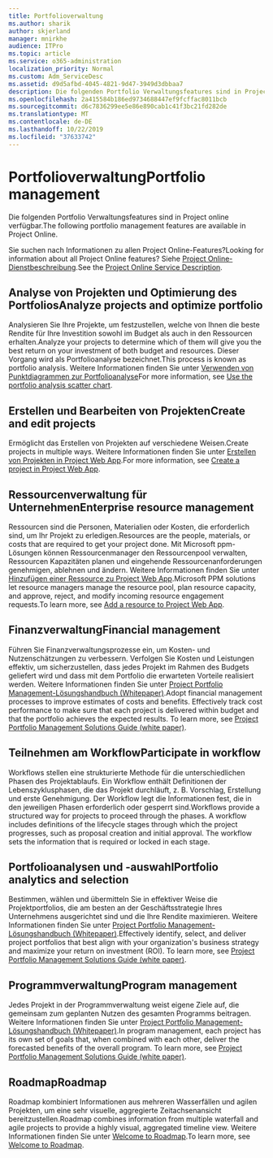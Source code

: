 ```yaml
---
title: Portfolioverwaltung
ms.author: sharik
author: skjerland
manager: mnirkhe
audience: ITPro
ms.topic: article
ms.service: o365-administration
localization_priority: Normal
ms.custom: Adm_ServiceDesc
ms.assetid: d9d5afbd-4045-4821-9d47-3949d3dbbaa7
description: Die folgenden Portfolio Verwaltungsfeatures sind in Project online verfügbar.
ms.openlocfilehash: 2a415584b186ed9734688447ef9fcffac8011bcb
ms.sourcegitcommit: d6c7836299ee5e86e890cab1c41f3bc21fd282de
ms.translationtype: MT
ms.contentlocale: de-DE
ms.lasthandoff: 10/22/2019
ms.locfileid: "37633742"
---
```

# <a name="portfolio-management"></a><span data-ttu-id="09e42-103">Portfolioverwaltung</span><span class="sxs-lookup"><span data-stu-id="09e42-103">Portfolio management</span></span>

<span data-ttu-id="09e42-104">Die folgenden Portfolio Verwaltungsfeatures sind in Project online verfügbar.</span><span class="sxs-lookup"><span data-stu-id="09e42-104">The following portfolio management features are available in Project Online.</span></span>
  
<span data-ttu-id="09e42-105">Sie suchen nach Informationen zu allen Project Online-Features?</span><span class="sxs-lookup"><span data-stu-id="09e42-105">Looking for information about all Project Online features?</span></span> <span data-ttu-id="09e42-106">Siehe [Project Online-Dienstbeschreibung](project-online-service-description.md).</span><span class="sxs-lookup"><span data-stu-id="09e42-106">See the [Project Online Service Description](project-online-service-description.md).</span></span>
  
## <a name="analyze-projects-and-optimize-portfolio"></a><span data-ttu-id="09e42-107">Analyse von Projekten und Optimierung des Portfolios</span><span class="sxs-lookup"><span data-stu-id="09e42-107">Analyze projects and optimize portfolio</span></span>

<span data-ttu-id="09e42-108">Analysieren Sie Ihre Projekte, um festzustellen, welche von Ihnen die beste Rendite für Ihre Investition sowohl im Budget als auch in den Ressourcen erhalten.</span><span class="sxs-lookup"><span data-stu-id="09e42-108">Analyze your projects to determine which of them will give you the best return on your investment of both budget and resources.</span></span> <span data-ttu-id="09e42-109">Dieser Vorgang wird als Portfolioanalyse bezeichnet.</span><span class="sxs-lookup"><span data-stu-id="09e42-109">This process is known as portfolio analysis.</span></span> <span data-ttu-id="09e42-110">Weitere Informationen finden Sie unter [Verwenden von Punktdiagrammen zur Portfolioanalyse](http://go.microsoft.com/fwlink/?LinkID=823665&amp;clcid=0x409)</span><span class="sxs-lookup"><span data-stu-id="09e42-110">For more information, see [Use the portfolio analysis scatter chart](http://go.microsoft.com/fwlink/?LinkID=823665&amp;clcid=0x409).</span></span>
  
## <a name="create-and-edit-projects"></a><span data-ttu-id="09e42-111">Erstellen und Bearbeiten von Projekten</span><span class="sxs-lookup"><span data-stu-id="09e42-111">Create and edit projects</span></span>

<span data-ttu-id="09e42-112">Ermöglicht das Erstellen von Projekten auf verschiedene Weisen.</span><span class="sxs-lookup"><span data-stu-id="09e42-112">Create projects in multiple ways.</span></span> <span data-ttu-id="09e42-113">Weitere Informationen finden Sie unter [Erstellen von Projekten in Project Web App](http://go.microsoft.com/fwlink/?LinkID=746895&amp;clcid=0x409).</span><span class="sxs-lookup"><span data-stu-id="09e42-113">For more information, see [Create a project in Project Web App](http://go.microsoft.com/fwlink/?LinkID=746895&amp;clcid=0x409).</span></span>
  
## <a name="enterprise-resource-management"></a><span data-ttu-id="09e42-114">Ressourcenverwaltung für Unternehmen</span><span class="sxs-lookup"><span data-stu-id="09e42-114">Enterprise resource management</span></span>

<span data-ttu-id="09e42-115">Ressourcen sind die Personen, Materialien oder Kosten, die erforderlich sind, um Ihr Projekt zu erledigen.</span><span class="sxs-lookup"><span data-stu-id="09e42-115">Resources are the people, materials, or costs that are required to get your project done.</span></span> <span data-ttu-id="09e42-116">Mit Microsoft ppm-Lösungen können Ressourcenmanager den Ressourcenpool verwalten, Ressourcen Kapazitäten planen und eingehende Ressourcenanforderungen genehmigen, ablehnen und ändern. Weitere Informationen finden Sie unter [Hinzufügen einer Ressource zu Project Web App](https://go.microsoft.com/fwlink/p/?LinkId=271320).</span><span class="sxs-lookup"><span data-stu-id="09e42-116">Microsoft PPM solutions let resource managers manage the resource pool, plan resource capacity, and approve, reject, and modify incoming resource engagement requests.To learn more, see [Add a resource to Project Web App](https://go.microsoft.com/fwlink/p/?LinkId=271320).</span></span>
  
## <a name="financial-management"></a><span data-ttu-id="09e42-117">Finanzverwaltung</span><span class="sxs-lookup"><span data-stu-id="09e42-117">Financial management</span></span>

<span data-ttu-id="09e42-p105">Führen Sie Finanzverwaltungsprozesse ein, um Kosten- und Nutzenschätzungen zu verbessern. Verfolgen Sie Kosten und Leistungen effektiv, um sicherzustellen, dass jedes Projekt im Rahmen des Budgets geliefert wird und dass mit dem Portfolio die erwarteten Vorteile realisiert werden. Weitere Informationen finden Sie unter [Project Portfolio Management-Lösungshandbuch (Whitepaper)](https://go.microsoft.com/fwlink/p/?LinkId=402633).</span><span class="sxs-lookup"><span data-stu-id="09e42-p105">Adopt financial management processes to improve estimates of costs and benefits. Effectively track cost performance to make sure that each project is delivered within budget and that the portfolio achieves the expected results. To learn more, see [Project Portfolio Management Solutions Guide (white paper)](https://go.microsoft.com/fwlink/p/?LinkId=402633).</span></span>
  
## <a name="participate-in-workflow"></a><span data-ttu-id="09e42-121">Teilnehmen am Workflow</span><span class="sxs-lookup"><span data-stu-id="09e42-121">Participate in workflow</span></span>

<span data-ttu-id="09e42-p106">Workflows stellen eine strukturierte Methode für die unterschiedlichen Phasen des Projektablaufs. Ein Workflow enthält Definitionen der Lebenszyklusphasen, die das Projekt durchläuft, z. B. Vorschlag, Erstellung und erste Genehmigung. Der Workflow legt die Informationen fest, die in den jeweiligen Phasen erforderlich oder gesperrt sind.</span><span class="sxs-lookup"><span data-stu-id="09e42-p106">Workflows provide a structured way for projects to proceed through the phases. A workflow includes definitions of the lifecycle stages through which the project progresses, such as proposal creation and initial approval. The workflow sets the information that is required or locked in each stage.</span></span>
  
## <a name="portfolio-analytics-and-selection"></a><span data-ttu-id="09e42-125">Portfolioanalysen und -auswahl</span><span class="sxs-lookup"><span data-stu-id="09e42-125">Portfolio analytics and selection</span></span>

<span data-ttu-id="09e42-p107">Bestimmen, wählen und übermitteln Sie in effektiver Weise die Projektportfolios, die am besten an der Geschäftsstrategie Ihres Unternehmens ausgerichtet sind und die Ihre Rendite maximieren. Weitere Informationen finden Sie unter [Project Portfolio Management-Lösungshandbuch (Whitepaper)](https://go.microsoft.com/fwlink/p/?LinkId=402633).</span><span class="sxs-lookup"><span data-stu-id="09e42-p107">Effectively identify, select, and deliver project portfolios that best align with your organization's business strategy and maximize your return on investment (ROI). To learn more, see [Project Portfolio Management Solutions Guide (white paper)](https://go.microsoft.com/fwlink/p/?LinkId=402633).</span></span>
  
## <a name="program-management"></a><span data-ttu-id="09e42-128">Programmverwaltung</span><span class="sxs-lookup"><span data-stu-id="09e42-128">Program management</span></span>

<span data-ttu-id="09e42-p108">Jedes Projekt in der Programmverwaltung weist eigene Ziele auf, die gemeinsam zum geplanten Nutzen des gesamten Programms beitragen. Weitere Informationen finden Sie unter [Project Portfolio Management-Lösungshandbuch (Whitepaper)](https://go.microsoft.com/fwlink/p/?LinkId=402633).</span><span class="sxs-lookup"><span data-stu-id="09e42-p108">In program management, each project has its own set of goals that, when combined with each other, deliver the forecasted benefits of the overall program. To learn more, see [Project Portfolio Management Solutions Guide (white paper)](https://go.microsoft.com/fwlink/p/?LinkId=402633).</span></span>
  
## <a name="roadmap"></a><span data-ttu-id="09e42-131">Roadmap</span><span class="sxs-lookup"><span data-stu-id="09e42-131">Roadmap</span></span>

<span data-ttu-id="09e42-132">Roadmap kombiniert Informationen aus mehreren Wasserfällen und agilen Projekten, um eine sehr visuelle, aggregierte Zeitachsenansicht bereitzustellen.</span><span class="sxs-lookup"><span data-stu-id="09e42-132">Roadmap combines information from multiple waterfall and agile projects to provide a highly visual, aggregated timeline view.</span></span> <span data-ttu-id="09e42-133">Weitere Informationen finden Sie unter [Welcome to Roadmap](https://support.office.com/article/video-welcome-to-roadmap-57764149-51b8-468f-a50d-9ea6a4fd835a).</span><span class="sxs-lookup"><span data-stu-id="09e42-133">To learn more, see [Welcome to Roadmap](https://support.office.com/article/video-welcome-to-roadmap-57764149-51b8-468f-a50d-9ea6a4fd835a).</span></span>

